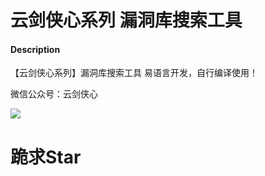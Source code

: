# 云剑侠心系列 漏洞库搜索工具

#### Description
【云剑侠心系列】漏洞库搜索工具 易语言开发，自行编译使用！

微信公众号：云剑侠心

![](/258X258.jpg)

# 跪求Star
